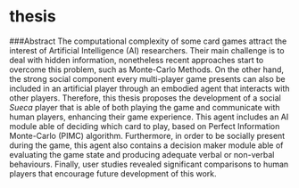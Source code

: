 # thesis


###Abstract
The computational complexity of some card games attract the interest of Artificial Intelligence (AI) researchers.
Their main challenge is to deal with hidden information, nonetheless recent approaches start to overcome this problem, such as Monte-Carlo Methods.
On the other hand, the strong social component every multi-player game presents can also be included in an artificial player through an embodied agent that interacts with other players.
Therefore, this thesis proposes the development of a social *Sueca* player that is able of both playing the game and communicate with human players, enhancing their game experience.
This agent includes an AI module able of deciding which card to play, based on Perfect Information Monte-Carlo (PIMC) algorithm.
Furthermore, in order to be socially present during the game, this agent also contains a decision maker module able of evaluating the game state and producing adequate verbal or non-verbal behaviours.
Finally, user studies revealed significant comparisons to human players that encourage future development of this work.
